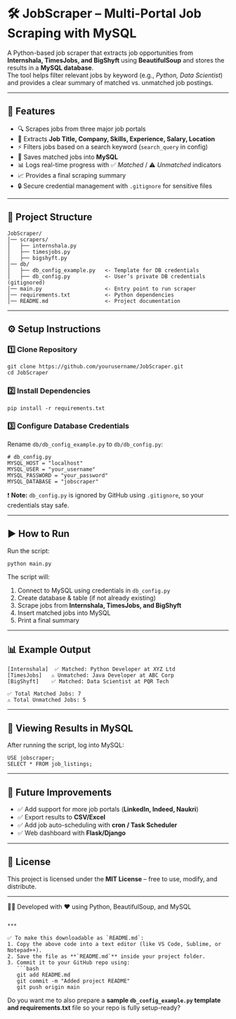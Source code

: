 
# 🛠 JobScraper – Multi-Portal Job Scraping with MySQL

A Python-based job scraper that extracts job opportunities from **Internshala, TimesJobs, and BigShyft** using **BeautifulSoup** and stores the results in a **MySQL database**.  
The tool helps filter relevant jobs by keyword (e.g., *Python, Data Scientist*) and provides a clear summary of matched vs. unmatched job postings.

---

## 🚀 Features
- 🔍 Scrapes jobs from three major job portals
- 📂 Extracts **Job Title, Company, Skills, Experience, Salary, Location**
- ⚡ Filters jobs based on a search keyword (`search_query` in config)
- 💾 Saves matched jobs into **MySQL**
- 📊 Logs real-time progress with ✅ *Matched* / ⚠️ *Unmatched* indicators
- 📈 Provides a final scraping summary
- 🔒 Secure credential management with `.gitignore` for sensitive files

---

## 📂 Project Structure

```
JobScraper/
│── scrapers/
│   ├── internshala.py
│   ├── timesjobs.py
│   ├── bigshyft.py
│── db/
│   ├── db_config_example.py   <- Template for DB credentials
│   ├── db_config.py           <- User’s private DB credentials (gitignored)
│── main.py                    <- Entry point to run scraper
│── requirements.txt           <- Python dependencies
│── README.md                  <- Project documentation
```

---

## ⚙️ Setup Instructions

### 1️⃣ Clone Repository
```
git clone https://github.com/yourusername/JobScraper.git
cd JobScraper
```

### 2️⃣ Install Dependencies
```
pip install -r requirements.txt
```

### 3️⃣ Configure Database Credentials
Rename `db/db_config_example.py` to `db/db_config.py`:

```
# db_config.py
MYSQL_HOST = "localhost"
MYSQL_USER = "your_username"
MYSQL_PASSWORD = "your_password"
MYSQL_DATABASE = "jobscraper"
```

❗ **Note:** `db_config.py` is ignored by GitHub using `.gitignore`, so your credentials stay safe.

---

## ▶️ How to Run

Run the script:

```
python main.py
```

The script will:

1. Connect to MySQL using credentials in `db_config.py`
2. Create database & table (if not already existing)
3. Scrape jobs from **Internshala, TimesJobs, and BigShyft**
4. Insert matched jobs into MySQL
5. Print a final summary

---

## 📊 Example Output

```
[Internshala]  ✅ Matched: Python Developer at XYZ Ltd
[TimesJobs]   ⚠️ Unmatched: Java Developer at ABC Corp
[BigShyft]    ✅ Matched: Data Scientist at PQR Tech

✅ Total Matched Jobs: 7
⚠️ Total Unmatched Jobs: 5
```

---

## 📂 Viewing Results in MySQL

After running the script, log into MySQL:

```
USE jobscraper;
SELECT * FROM job_listings;
```

---

## 🔮 Future Improvements
- ✅ Add support for more job portals (**LinkedIn, Indeed, Naukri**)
- ✅ Export results to **CSV/Excel**
- ✅ Add job auto-scheduling with **cron / Task Scheduler**
- ✅ Web dashboard with **Flask/Django**

---

## 📜 License
This project is licensed under the **MIT License** – free to use, modify, and distribute.

---
👨‍💻 Developed with ❤️ using Python, BeautifulSoup, and MySQL
```

***

✅ To make this downloadable as `README.md`:
1. Copy the above code into a text editor (like VS Code, Sublime, or Notepad++).
2. Save the file as **`README.md`** inside your project folder.
3. Commit it to your GitHub repo using:
   ```bash
   git add README.md
   git commit -m "Added project README"
   git push origin main
   ```

Do you want me to also prepare a **sample `db_config_example.py` template and requirements.txt** file so your repo is fully setup-ready?
